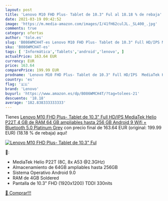 ```yaml
---
layout: post
title: 'Lenovo M10 FHD Plus- Tablet de 10.3" Ful al 18.18 % de rebaja'
date: 2021-03-19 09:42:52
image: 'https://m.media-amazon.com/images/I/41fH62culJL._SL400_.jpg'
comments: true
category: ofertas
author: 'tole.es'
slug: 'B086WMCH4T-es Lenovo M10 FHD Plus- Tablet de 10.3" Full HD/IPS MediaTek...'
sku: 'B086WMCH4T-es'
tags: [ 'Informática','Tablets','android','lenovo', ]
actualPrice: 163.64 EUR
currency: EUR
price: 163.64
comparePrice: 199.99 EUR
prodname: 'Lenovo M10 FHD Plus- Tablet de 10.3" Full HD/IPS  MediaTek Helio P22T  4 GB de RAM  64 GB ampliables hasta 256 GB  Android 9  Wifi + Bluetooth 5.0   Platinum Grey'
country: 'es'
flag: '🇪🇸'
brand: 'Lenovo'
buyurl: 'https://www.amazon.es/dp/B086WMCH4T/?tag=tolees-21'
descuento: '18.18'
average: '182.838333333333'
---
```


Tienes [Lenovo M10 FHD Plus- Tablet de 10.3" Full HD/IPS  MediaTek Helio P22T  4 GB de RAM  64 GB ampliables hasta 256 GB  Android 9  Wifi + Bluetooth 5.0   Platinum Grey](https://www.amazon.es/dp/B086WMCH4T/?tag=tolees-21) con precio final de  163.64 EUR (original: 199.99 EUR) (18.18 %  de rebaja) aqui!

[![Lenovo M10 FHD Plus- Tablet de 10.3" Ful](https://m.media-amazon.com/images/I/41fH62culJL._SL400_.jpg)](https://www.amazon.es/dp/B086WMCH4T/?tag=tolees-21)

🔎:

- MediaTek Helio P22T (8C, 8x A53 @2.3GHz)
- Almacenamiento de 64GB ampliables hasta 256GB
- Sistema Operativo Android 9.0
- RAM de 4GB Soldered
- Pantalla de 10.3" FHD (1920x1200) TDDI 330nits

[🛒 Comprar!!!](https://www.amazon.es/dp/B086WMCH4T/?tag=tolees-21)
